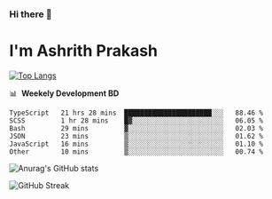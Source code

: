 ### Hi there 👋
# I'm Ashrith Prakash

[![Top Langs](https://github-readme-stats.vercel.app/api/top-langs/?username=xxcheckmatexx&count_private=true&include_all_commits=true&show_icons=true&line_height=20&title_color=FFFFFF&icon_color=FFFFFF&text_color=FFFFFF&bg_color=0D1117&langs_count=8)](https://github.com/anuraghazra/github-readme-stats)

📊 &nbsp;**Weekely Development BD**

<!--START_SECTION:waka-->

```text
TypeScript   21 hrs 28 mins  ██████████████████████░░░   88.46 %
SCSS         1 hr 28 mins    █▓░░░░░░░░░░░░░░░░░░░░░░░   06.05 %
Bash         29 mins         ▓░░░░░░░░░░░░░░░░░░░░░░░░   02.03 %
JSON         23 mins         ▒░░░░░░░░░░░░░░░░░░░░░░░░   01.62 %
JavaScript   16 mins         ▒░░░░░░░░░░░░░░░░░░░░░░░░   01.10 %
Other        10 mins         ▒░░░░░░░░░░░░░░░░░░░░░░░░   00.74 %
```

<!--END_SECTION:waka-->

![Anurag's GitHub stats](https://github-readme-stats.vercel.app/api?username=xxcheckmatexx&count_private=true&show_icons=true&theme=merko)  

![GitHub Streak](http://github-readme-streak-stats.herokuapp.com?user=xxcheckmatexx&theme=merko&hide_border=true&date_format=M%20j%5B%2C%20Y%5D&fire=DD0E0B)
<br/>
